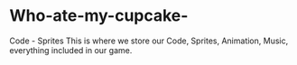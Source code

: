 # Who-ate-my-cupcake-
Code - Sprites
This is where we store our Code, Sprites, Animation, Music, everything included in our game.
